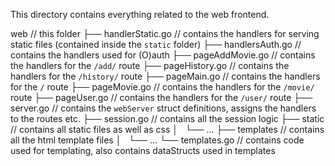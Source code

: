 This directory contains everything related to the web frontend.

web                  // this folder
├── handlerStatic.go // contains the handlers for serving static files (contained inside the `static` folder)
├── handlersAuth.go  // contains the handlers used for (O)auth
├── pageAddMovie.go  // contains the handlers for the `/add/` route
├── pageHistory.go   // contains the handlers for the `/history/` route
├── pageMain.go      // contains the handlers for the `/` route
├── pageMovie.go     // contains the handlers for the `/movie/` route
├── pageUser.go      // contains the handlers for the `/user/` route
├── server.go        // contains the `webServer` struct definitions, assigns the handlers to the routes etc.
├── session.go       // contains all the session logic
├── static           // contains all static files as well as css
│   └── ...
├── templates        // contains all the html template files
│   └── ...
└── templates.go     // contains code used for templating, also contains dataStructs used in templates

